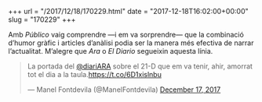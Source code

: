 +++
url = "/2017/12/18/170229.html"
date = "2017-12-18T16:02:00+00:00"
slug = "170229"
+++

Amb *Público* vaig comprendre —i em va sorprendre— que la combinació d’humor gràfic i articles d’anàlisi podia ser la manera més efectiva de narrar l’actualitat. M’alegre que *Ara* o *El Diario* segueixin aquesta línia.

<blockquote class="twitter-tweet"><p lang="ca" dir="ltr">La portada del <a href="https://twitter.com/diariARA?ref_src=twsrc%5Etfw">@diariARA</a> sobre el 21-D que em va tenir, ahir, amorrat tot el dia a la taula.<a href="https://t.co/6D1xislnbu">https://t.co/6D1xislnbu</a></p>&mdash; Manel Fontdevila (@ManelFontdevila) <a href="https://twitter.com/ManelFontdevila/status/942336403819716608?ref_src=twsrc%5Etfw">December 17, 2017</a></blockquote> <script async src="https://platform.twitter.com/widgets.js" charset="utf-8"></script>
